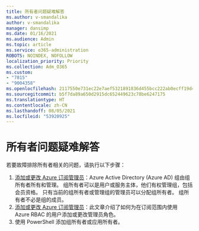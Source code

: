```yaml
---
title: 所有者问题疑难解答
ms.author: v-smandalika
author: v-smandalika
manager: dansimp
ms.date: 01/16/2021
ms.audience: Admin
ms.topic: article
ms.service: o365-administration
ROBOTS: NOINDEX, NOFOLLOW
localization_priority: Priority
ms.collection: Adm_O365
ms.custom:
- "7815"
- "9004358"
ms.openlocfilehash: 2117550e731ec22e7aef5321891836d455bcc222ab0ecff19d4ff12ab5bbfa7c
ms.sourcegitcommit: b5f7da89a650d2915dc652449623c78be6247175
ms.translationtype: HT
ms.contentlocale: zh-CN
ms.lasthandoff: 08/05/2021
ms.locfileid: "53920925"
---
```

# <a name="troubleshoot-owner-issues"></a>所有者问题疑难解答

若要故障排除所有者相关的问题，请执行以下步骤：

1. [添加或更改 Azure 订阅管理员](https://docs.microsoft.com/azure/active-directory/fundamentals/active-directory-accessmanagement-managing-group-owners)：Azure Active Directory (Azure AD) 组由组所有者所有和管理。 组所有者可以是用户或服务主体，他们有权管理组，包括会员资格。 只有当前的组所有者或管理组的管理员可以分配组所有者。 组所有者不必是组的成员。
2. [添加或更改 Azure 订阅管理员](https://docs.microsoft.com/azure/cost-management-billing/manage/add-change-subscription-administrator)：此文章介绍了如何为在订阅范围内使用 Azure RBAC 的用户添加或更改管理员角色。
3. 使用 PowerShell 添加组所有者或应用所有者。
